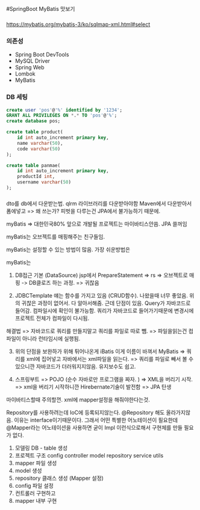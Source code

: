 #SpringBoot MyBatis 맛보기
###
https://mybatis.org/mybatis-3/ko/sqlmap-xml.html#select

### 의존성
- Spring Boot DevTools
- MySQL Driver
- Spring Web
- Lombok
- MyBatis

### DB 세팅

```sql
create user 'pos'@'%' identified by '1234';
GRANT ALL PRIVILEGES ON *.* TO 'pos'@'%';
create database pos;

```
```sql
create table product(
	id int auto_increment primary key,
    name varchar(50),
    code varchar(50)
);

create table panmae(
	id int auto_increment primary key,
    productId int,
    username varchar(50)
);
```

### 

dto를 db에서 다운받는법.
qlrm 라이브러리를 다운받아야함 Maven에서 다운받아서 폼에넣고 
=> 왜 쓰는가? 피벗을 다루는건 JPA에서 불가능하기 때문에. 


myBatis => 대한민국80%
앞으로 개발될 프로젝트는 마이바티스안씀. JPA 쓸꺼임

myBatis는 오브젝트를 매핑해주는 친구들임. 

myBatis는 설정할 수 있는 방법이 많음.
가장 쉬운방법은

myBatis는 

1. DB접근 기본 (DataSource)
jsp에서 PrepareStatement => rs => 오브젝트로 매핑 -> DB클로즈 하는 과정. => 귀찮음

2. JDBCTemplate
얘는 함수를 가지고 있음 (CRUD함수). 나왔을때 너무 좋았음. 위의 귀찮은 과정이 없어서.
다 알아서해줌. 근데 단점이 있음. Query가 자바코드로 들어감. 컴파일시에 확인이 불가능함.
쿼리가 자바코드로 들어가기때문에 변경시에 프로젝트 전체가 컴파일이 다시됨.

해결법 => 자바코드로 쿼리를 만들지말고 쿼리를 파일로 따로 뺌. => 파일을읽는건 컴파일이 아니라 런타임시에 실행됨. 

3. 위의 단점을 보완하가 위해 튀어나온게 iBatis 이게 이름이 바껴서 MyBatis
=> 쿼리를 xml에 집어넣고 자바에서는 xml파일을 읽는다.
=> 쿼리를 파일로 빼서 볼 수 있으니깐 자바코드가 더러워지지않음. 유지보수도 쉽고.

4. 스프링부트 => POJO (순수 자바로만 프로그램을 짜자. ) => XML을 버리기 시작.
=> xml을 버리기 시작하니깐 Hirebernate기술이 발전함 => JPA 탄생

마이바티스할때 주의할껀. xml에 mapper설정을 해줘야한다는것.

Repository를 사용하려는데 IoC에 등록되지않는다. @Repository 해도 올라가지않음. 이유는 interface이기때문이다.
그래서 어떤 특별한 어노테이션이 필요한데 @Mapper라는 어노테이션을 사용하면 굳이 Impl 이런식으로해서 구현체를 만들 필요가 없다.


1. 모델링 DB - table 생성
2. 프로젝트 구조
    config
    controller
    model
    repository
    service
    utils
3. mapper 파일 생성
4.  model 생성
5. repository 클래스 생성 (Mapper 설정)
6. config 파일 설정
7. 컨트롤러 구현하고
8. mapper 내부 구현


